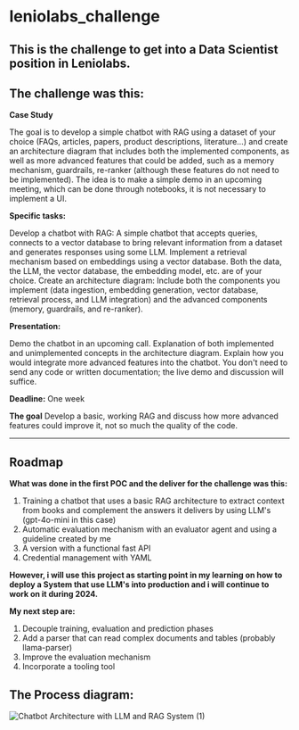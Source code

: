 # leniolabs_challenge
This is the challenge to get into a Data Scientist position in Leniolabs. 
-------------------------------------------------------------------------------------------------------------------------------------------------------------------------------------------------------------------------------------------------------
## The challenge was this:

**Case Study**

The goal is to develop a simple chatbot with RAG using a dataset of your choice (FAQs, articles, papers, product descriptions, literature…) and create an architecture diagram that includes both the implemented components, as well as more advanced features that could be added, such as a memory mechanism, guardrails, re-ranker (although these features do not need to be implemented).
The idea is to make a simple demo in an upcoming meeting, which can be done through notebooks, it is not necessary to implement a UI.

**Specific tasks:**

Develop a chatbot with RAG: A simple chatbot that accepts queries, connects to a vector database to bring relevant information from a dataset and generates responses using some LLM. Implement a retrieval mechanism based on embeddings using a vector database. Both the data, the LLM, the vector database, the embedding model, etc. are of your choice.
Create an architecture diagram: Include both the components you implement (data ingestion, embedding generation, vector database, retrieval process, and LLM integration) and the advanced components (memory, guardrails, and re-ranker).

**Presentation:**

Demo the chatbot in an upcoming call. Explanation of both implemented and unimplemented concepts in the architecture diagram. Explain how you would integrate more advanced features into the chatbot. You don't need to send any code or written documentation; the live demo and discussion will suffice.

**Deadline:**
One week

**The goal** 
Develop a basic, working RAG and discuss how more advanced features could improve it, not so much the quality of the code.

-------------------------------------------------------------------------------------------------------------------------------------------------------------------------------------------------------------------------------------------------------

## Roadmap

**What was done in the first POC and the deliver for the challenge was this:**

1. Training a chatbot that uses a basic RAG architecture to extract context from books and complement the answers it delivers by using LLM's (gpt-4o-mini in this case)
2. Automatic evaluation mechanism with an evaluator agent and using a guideline created by me
2. A version with a functional fast API
3. Credential management with YAML

**However, i will use this project as starting point in my learning on how to deploy a System that use LLM's into production and i will continue to work on it during 2024.** 

**My next step are:**

1. Decouple training, evaluation and prediction phases
2. Add a parser that can read complex documents and tables (probably llama-parser)
3. Improve the evaluation mechanism
4. Incorporate a tooling tool

## The Process diagram:

![Chatbot Architecture with LLM and RAG System (1)](https://github.com/user-attachments/assets/348a9a89-0dac-43d8-aa55-6a4430df0f17)
